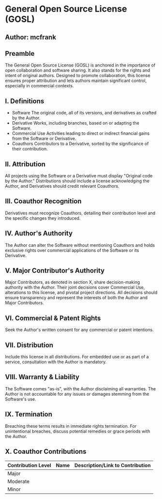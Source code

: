 # General Open Source License (GOSL)

## Author: mcfrank

## Preamble

The General Open Source License (GOSL) is anchored in the importance of open collaboration and software sharing. It also stands for the rights and intent of original authors. Designed to promote collaboration, this license ensures proper attribution and lets authors maintain significant control, especially in commercial contexts.

## I. Definitions

- Software The original code, all of its versions, and derivatives as crafted by the Author.
- Derivative Works, including branches, based on or adapting the Software.
- Commercial Use Activities leading to direct or indirect financial gains from the Software or Derivative.
- Coauthors Contributors to a Derivative, sorted by the significance of their contribution.

## II. Attribution

All projects using the Software or a Derivative must display "Original code by the Author." Distributions should include a license acknowledging the Author, and Derivatives should credit relevant Coauthors.

## III. Coauthor Recognition

Derivatives must recognize Coauthors, detailing their contribution level and the specific changes they introduced.

## IV. Author's Authority

The Author can alter the Software without mentioning Coauthors and holds exclusive rights over commercial applications of the Software or its Derivative.

## V. Major Contributor's Authority

Major Contributors, as denoted in section X, share decision-making authority with the Author. Their joint decisions cover Commercial Use, alterations to this license, and pivotal project directions. All decisions should ensure transparency and represent the interests of both the Author and Major Contributors.

## VI. Commercial & Patent Rights

Seek the Author's written consent for any commercial or patent intentions.

## VII. Distribution

Include this license in all distributions. For embedded use or as part of a service, consultation with the Author is mandatory.

## VIII. Warranty & Liability

The Software comes "as-is", with the Author disclaiming all warranties. The Author is not accountable for any issues or damages stemming from the Software's use.

## IX. Termination

Breaching these terms results in immediate rights termination. For unintentional breaches, discuss potential remedies or grace periods with the Author.

## X. Coauthor Contributions

| Contribution Level | Name | Description/Link to Contribution |
|--------------------|------|---------------------------------|
| Major              |      |                                 |
| Moderate           |      |                                 |
| Minor              |      |                                 |